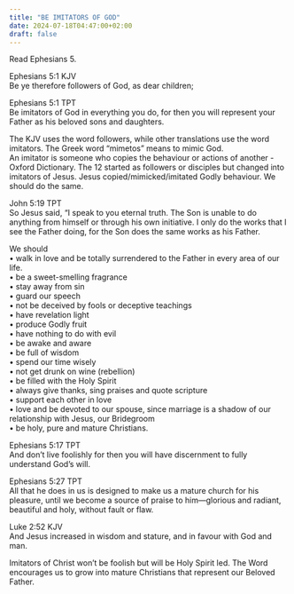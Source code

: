 ```yaml
---
title: "BE IMITATORS OF GOD"
date: 2024-07-18T04:47:00+02:00
draft: false
---
```

<html>
 <head></head>
 <body>
  <p>Read Ephesians 5.</p>
  <p>Ephesians 5:1 KJV<br>Be ye therefore followers of God, as dear children;</p>
  <p>Ephesians 5:1 TPT<br>Be imitators of God in everything you do, for then you will represent your Father as his beloved sons and daughters.</p>
  <p>The KJV uses the word followers, while other translations use the word imitators. The Greek word “mimetos” means to mimic God.&nbsp;<br>An imitator is someone who copies the behaviour or actions of another - Oxford Dictionary. The 12 started as followers or disciples but changed into imitators of Jesus. Jesus copied/mimicked/imitated Godly behaviour. We should do the same.</p>
  <p>John 5:19 TPT<br>So Jesus said, “I speak to you eternal truth. The Son is unable to do anything from himself or through his own initiative. I only do the works that I see the Father doing, for the Son does the same works as his Father.</p>
  <p>We should&nbsp;<br>• walk in love and be totally surrendered to the Father in every area of our life.&nbsp;<br>• be a sweet-smelling fragrance<br>• stay away from sin<br>• guard our speech<br>• not be deceived by fools or deceptive teachings<br>• have revelation light<br>• produce Godly fruit<br>• have nothing to do with evil<br>• be awake and aware<br>• be full of wisdom<br>• spend our time wisely<br>• not get drunk on wine (rebellion)<br>• be filled with the Holy Spirit<br>• always give thanks, sing praises and quote scripture<br>• support each other in love<br>• love and be devoted to our spouse, since marriage is a shadow of our relationship with Jesus, our Bridegroom<br>• be holy, pure and mature Christians.</p>
  <p>Ephesians 5:17 TPT<br>And don’t live foolishly for then you will have discernment to fully understand God’s will.</p>
  <p>Ephesians 5:27 TPT<br>All that he does in us is designed to make us a mature church for his pleasure, until we become a source of praise to him—glorious and radiant, beautiful and holy, without fault or flaw.</p>
  <p>Luke 2:52 KJV<br>And Jesus increased in wisdom and stature, and in favour with God and man.</p>
  <p>Imitators of Christ won’t be foolish but will be Holy Spirit led. The Word encourages us to grow into mature Christians that represent our Beloved Father.</p>
  <p>&nbsp;</p>
 </body>
</html>